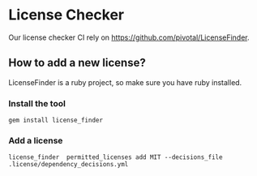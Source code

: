 # License Checker

Our license checker CI rely on https://github.com/pivotal/LicenseFinder.

## How to add a new license?

LicenseFinder is a ruby project, so make sure you have ruby installed.

### Install the tool

```shell
gem install license_finder
```

### Add a license

```shell
license_finder  permitted_licenses add MIT --decisions_file .license/dependency_decisions.yml
```
